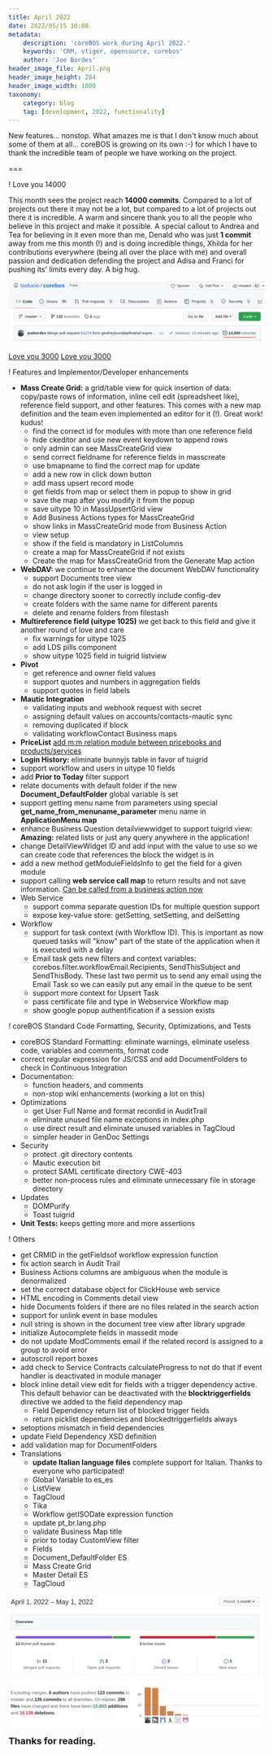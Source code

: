 ```yaml
---
title: April 2022
date: 2022/05/15 16:08
metadata:
    description: 'coreBOS work during April 2022.'
    keywords: 'CRM, vtiger, opensource, corebos'
    author: 'Joe Bordes'
header_image_file: April.png
header_image_height: 284
header_image_width: 1000
taxonomy:
    category: blog
    tag: [development, 2022, functionality]
---
```


New features... nonstop. What amazes me is that I don't know much about some of them at all... coreBOS is growing on its own :-) for which I have to thank the incredible team of people we have working on the project.

===

 ! Love you 14000

This month sees the project reach **14000 commits**. Compared to a lot of projects out there it may not be a lot, but compared to a lot of projects out there it is incredible. A warm and sincere thank you to all the people who believe in this project and make it possible. A special callout to Andrea and Tea for believing in it even more than me, Denald who was just **1 commit** away from me this month (!) and is doing incredible things, Xhilda for her contributions everywhere (being all over the place with me) and overall passion and dedication defending the project and Adisa and Franci for pushing its' limits every day. A big hug.

![14000 commits](coreBOS14000.png)

[Love you 3000](https://youtu.be/zpE3zB43xbM)
[Love you 3000](https://youtu.be/7kSWkgf_kXk)

 ! Features and Implementor/Developer enhancements

- **Mass Create Grid:** a grid/table view for quick insertion of data: copy/paste rows of information, inline cell edit (spreadsheet like), reference field support, and other features. This comes with a new map definition and the team even implemented an editor for it (!). Great work!  kudus!
  - find the correct id for modules with more than one reference field
  - hide ckeditor and use new event keydown to append rows
  - only admin can see MassCreateGrid view
  - send correct fieldname for reference fields in masscreate
  - use bmapname to find the correct map for update
  - add a new row in click down button
  - add mass upsert record mode
  - get fields from map or select them in popup to show in grid
  - save the map after you modify it from the popup
  - save uitype 10 in MassUpsertGrid view
  - Add Business Actions types for MassCreateGrid
  - show links in MassCreateGrid mode from Business Action
  - view setup
  - show if the field is mandatory in ListColumns
  - create a map for MassCreateGrid if not exists
  - Create the map for MassCreateGrid from the Generate Map action
- **WebDAV:** we continue to enhance the document WebDAV functionality
  - support Documents tree view
  - do not ask login if the user is logged in
  - change directory sooner to correctly include config-dev
  - create folders with the same name for different parents
  - delete and rename folders from filestash
- **Multireference field (uitype 1025)** we get back to this field and give it another round of love and care
  - fix warnings for uitype 1025
  - add LDS pills component
  - show uitype 1025 field in tuigrid listview
- **Pivot**
  - get reference and owner field values
  - support quotes and numbers in aggregation fields
  - support quotes in field labels
- **Mautic Integration**
  - validating inputs and webhook request with secret
  - assigning default values on accounts/contacts-mautic sync
  - removing duplicated if block
  - validating workflowContact Business maps
- **PriceList** [add m:m relation module between pricebooks and products/services](../PriceList/)
- **Login History:** eliminate bunnyjs table in favor of tuigrid
- support workflow and users in uitype 10 fields
- add **Prior to Today** filter support
- relate documents with default folder if the new **Document_DefaultFolder** global variable is set
- support getting menu name from parameters using special **get_name_from_menuname_parameter** menu name in **ApplicationMenu map**
- enhance Business Question detailviewwidget to support tuigrid view: **Amazing:** related lists or just any query anywhere in the application!
- change DetailViewWidget ID and add input with the value to use so we can create code that references the block the widget is in
- add a new method getModuleFieldsInfo to get the field for a given module
- support calling **web service call map** to return results and not save information. [Can be called from a business action now](../RunWSWFTaskAnywhere/)
- Web Service
  - support comma separate question IDs for multiple question support
  - expose key-value store: getSetting, setSetting, and delSetting
- Workflow
  - support for task context (with Workflow ID). This is important as now queued tasks will "know" part of the state of the application when it is executed with a delay
  - Email task gets new filters and context variables: corebos.filter.workflowEmail.Recipients, SendThisSubject and SendThisBody. These last two permit us to send any email using the Email Task so we can easily put any email in the queue to be sent
  - support more context for Upsert Task
  - pass certificate file and type in Webservice Workflow map
  - show google popup authentification if a session exists

<span></span>

 ! coreBOS Standard Code Formatting, Security, Optimizations, and Tests

- coreBOS Standard Formatting: eliminate warnings, eliminate useless code, variables and comments, format code
- correct regular expression for JS/CSS and add DocumentFolders to check in Continuous Integration
- Documentation:
  - function headers, and comments
  - non-stop wiki enhancements (working a lot on this)
- Optimizations
  - get User Full Name and format recordid in AuditTrail
  - eliminate unused file name exceptions in index.php
  - use direct result and eliminate unused variables in TagCloud
  - simpler header in GenDoc Settings
- Security
  - protect .git directory contents
  - Mautic execution bit
  - protect SAML certificate directory CWE-403
  - better non-process rules and eliminate unnecessary file in storage directory
- Updates
  - DOMPurify
  - Toast tuigrid
- **Unit Tests:** keeps getting more and more assertions

<span></span>

 ! Others

- get CRMID in the getFieldsof workflow expression function
- fix action search in Audit Trail
- Business Actions columns are ambiguous when the module is denormalized
- set the correct database object for ClickHouse web service
- HTML encoding in Comments detail view
- hide Documents folders if there are no files related in the search action
- support for unlink event in base modules
- null string is shown in the document tree view after library upgrade
- initialize Autocomplete fields in massedit mode
- do not update ModComments email if the related record is assigned to a group to avoid error
- autoscroll report boxes
- add check to Service Contracts calculateProgress to not do that if event handler is deactivated in module manager
- block inline detail view edit for fields with a trigger dependency active. This default behavior can be deactivated with the **blocktriggerfields** directive we added to the field dependency map
  - Field Dependency return list of blocked trigger fields
  - return picklist dependencies and blockedtriggerfields always
- setoptions mismatch in field dependencies
- update Field Dependency XSD definition
- add validation map for DocumentFolders
- Translations
  - **update Italian language files**  complete support for Italian. Thanks to everyone who participated!
  - Global Variable to es_es
  - ListView
  - TagCloud
  - Tika
  - Workflow getISODate expression function
  - update pt_br.lang.php
  - validate Business Map title
  - prior to today CustomView filter
  - Fields
  - Document_DefaultFolder ES
  - Mass Create Grid
  - Master Detail ES
  - TagCloud

<span></span>

![April Insights](corebosgithub2204.png)

**<span style="font-size:large">Thanks for reading.</span>**
